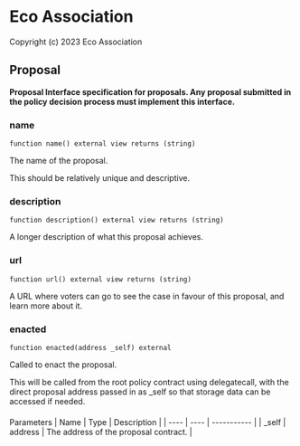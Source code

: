 # Eco Association

Copyright (c) 2023 Eco Association

## Proposal

**Proposal
Interface specification for proposals. Any proposal submitted in the
policy decision process must implement this interface.**

### name

  ```solidity
  function name() external view returns (string)
  ```

The name of the proposal.

This should be relatively unique and descriptive.

### description

  ```solidity
  function description() external view returns (string)
  ```

A longer description of what this proposal achieves.

### url

  ```solidity
  function url() external view returns (string)
  ```

A URL where voters can go to see the case in favour of this proposal,
and learn more about it.

### enacted

  ```solidity
  function enacted(address _self) external
  ```

Called to enact the proposal.

This will be called from the root policy contract using delegatecall,
with the direct proposal address passed in as _self so that storage
data can be accessed if needed.

  ####
  Parameters | Name | Type | Description | | ---- | ---- | ----------- |
    |
    _self
    |
    address
    |
    The address of the proposal contract.
    |

